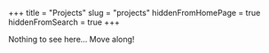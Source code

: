 +++
title = "Projects"
slug = "projects"
hiddenFromHomePage = true
hiddenFromSearch = true
+++

Nothing to see here... Move along!